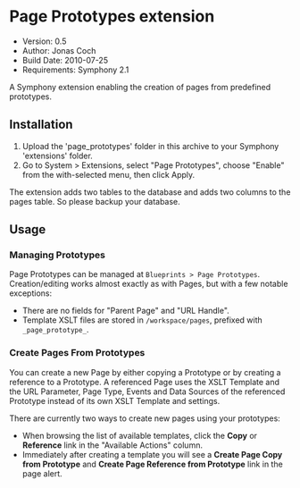 # Page Prototypes extension

- Version: 0.5
- Author: Jonas Coch
- Build Date: 2010-07-25
- Requirements: Symphony 2.1

A Symphony extension enabling the creation of pages from predefined prototypes.

## Installation

1. Upload the 'page_prototypes' folder in this archive to your Symphony 'extensions' folder.
2. Go to System > Extensions, select "Page Prototypes", choose "Enable" from the with-selected menu, then click Apply.

The extension adds two tables to the database and adds two columns to the pages table. So please backup your database.

## Usage

### Managing Prototypes

Page Prototypes can be managed at `Blueprints > Page Prototypes`. Creation/editing works almost exactly as with Pages, but with a few notable exceptions:

- There are no fields for "Parent Page" and "URL Handle".
- Template XSLT files are stored in `/workspace/pages`, prefixed with `_page_prototype_`.

### Create Pages From Prototypes

You can create a new Page by either copying a Prototype or by creating a reference to a Prototype. A referenced Page uses the XSLT Template and the URL Parameter, Page Type, Events and Data Sources of the referenced Prototype instead of its own XSLT Template and settings.

There are currently two ways to create new pages using your prototypes:

- When browsing the list of available templates, click the **Copy** or **Reference** link in the "Available Actions" column.
- Immediately after creating a template you will see a **Create Page Copy from Prototype** and **Create Page Reference from Prototype** link in the page alert.
